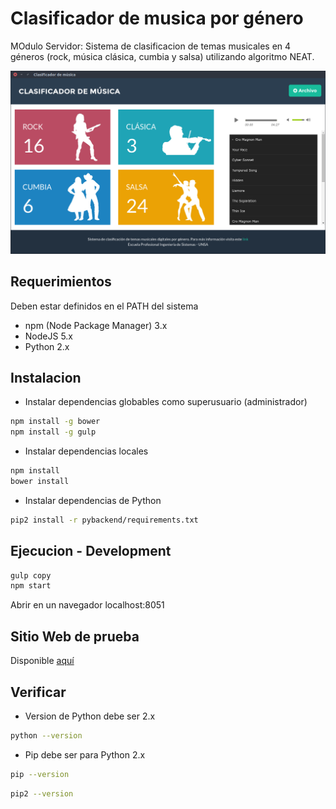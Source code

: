 # Clasificador de musica por género

MOdulo Servidor: Sistema de clasificacion de temas musicales en 4 géneros (rock, música clásica, cumbia y salsa) utilizando algoritmo NEAT.

![alt tag](screenshot.png)

## Requerimientos

Deben estar definidos en el PATH del sistema

- npm (Node Package Manager) 3.x
- NodeJS 5.x
- Python 2.x

## Instalacion

- Instalar dependencias globables como superusuario (administrador)

```bash
npm install -g bower
npm install -g gulp
```

- Instalar dependencias locales

```bash
npm install
bower install
```

- Instalar dependencias de Python
```bash
pip2 install -r pybackend/requirements.txt
```

## Ejecucion - Development

```bash
gulp copy
npm start
```

Abrir en un navegador localhost:8051

## Sitio Web de prueba

Disponible [aquí](clasificador-yga.rhcloud.com)

## Verificar

- Version de Python debe ser 2.x
```bash
python --version
```

- Pip debe ser para Python 2.x
```bash
pip --version
```
```bash
pip2 --version
```
